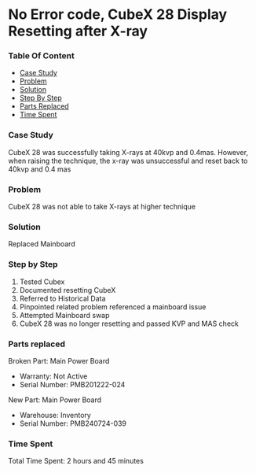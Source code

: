 
# No Error code, CubeX 28 Display Resetting after X-ray

### Table Of Content

- [Case Study](#case-study)
- [Problem](#problem)
- [Solution](#solution)
- [Step By Step](#step-by-step)
- [Parts Replaced](#parts-replaced)
- [Time Spent](#time-spent)

### Case Study

CubeX 28 was successfully taking X-rays at 40kvp and 0.4mas. However, when raising the technique, the x-ray was unsuccessful and reset back to 40kvp and 0.4 mas

### Problem

CubeX 28 was not able to take X-rays at higher technique

### Solution

Replaced Mainboard

### Step by Step

1. Tested Cubex
2. Documented resetting CubeX
3. Referred to Historical Data
4. Pinpointed related problem referenced a mainboard issue
5. Attempted Mainboard swap
6. CubeX 28 was no longer resetting and passed KVP and MAS check

### Parts replaced

Broken Part: Main Power Board
- Warranty: Not Active
- Serial Number: PMB201222-024

New Part: Main Power Board
- Warehouse: Inventory
- Serial Number: PMB240724-039

### Time Spent

Total Time Spent: 2 hours and 45 minutes
